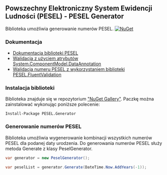 ﻿## Powszechny Elektroniczny System Ewidencji Ludności (PESEL) - PESEL Generator
Biblioteka umożliwia generowanie numerów PESEL.
[![NuGet](https://img.shields.io/nuget/v/PESEL.svg)](https://www.nuget.org/packages/PESEL.Generator/) 

### Dokumentacja
- [Dokumentacja biblioteki PESEL](https://github.com/asienicki/PESEL/blob/master/PESEL/readme.md)
- [Walidacja z użyciem atrybutów System.ComponentModel.DataAnnotation](https://github.com/asienicki/PESEL/blob/master/PESEL.System.ComponentModel.DataAnnotations/readME.md)
- [Walidacja numeru PESEL z wykorzystaniem biblioteki PESEL.FluentValidation](https://github.com/asienicki/PESEL/blob/master/PESEL.FluentValidation/readME.md)

### Instalacja biblioteki
Biblioteka znajduje się w repozytorium ["NuGet Gallery"](https://www.nuget.org/packages/PESEL.Generator). 
Paczkę można zainstalować wykonując poniższe polecenie:
```
Install-Package PESEL.Generator
```
### Generowanie numerów PESEL

Biblioteka umożliwia wygenerowanie kombinacji wszystkich numerów PESEL dla podanej daty urodzenia.
Do generowania numerów PESEL służy metoda Generate z klasy PeselGenerator.
```csharp
var generator = new PeselGenerator();

var peselList = generator.Generate(DateTime.Now.AddYears(-1));
```
